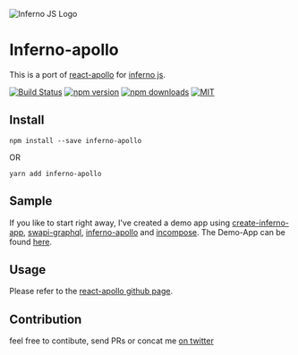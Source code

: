 ![Inferno JS Logo](https://cdn-images-1.medium.com/max/1600/1*NZoKqwcj_x9W1Zh-eWWeCw.png "Inferno JS")

# Inferno-apollo
This is a port of [react-apollo](https://github.com/apollographql/react-apollo) for [inferno js](https://infernojs.org/).

[![Build Status](https://semaphoreci.com/api/v1/open-source/inferno-apollo/branches/master/shields_badge.svg)](https://semaphoreci.com/open-source/inferno-apollo) [![npm version](https://badge.fury.io/js/inferno-apollo.svg)](https://www.npmjs.com/package/inferno-apollo) [![npm downloads](https://img.shields.io/npm/dm/inferno-apollo.svg?style=flat-square)](https://www.npmjs.com/package/inferno-apollo) [![MIT](https://img.shields.io/npm/l/express.svg)](LICENSE.md)

## Install
```
npm install --save inferno-apollo
```
OR
```
yarn add inferno-apollo
```

## Sample
If you like to start right away, I've created a demo app using [create-inferno-app](https://github.com/infernojs/create-inferno-app), [swapi-graphql](https://github.com/graphql/swapi-graphql), [inferno-apollo](https://github.com/zanettin/inferno-apollo) and [incompose](https://github.com/zanettin/incompose).
The Demo-App can be found [here](https://github.com/zanettin/inferno-apollo-demo).

## Usage
Please refer to the [react-apollo github page](https://github.com/apollographql/react-apollo).

## Contribution
feel free to contibute, send PRs or concat me [on twitter](https://twitter.com/roman_zanettin)
